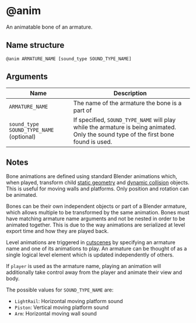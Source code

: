 # @anim

An animatable bone of an armature.

## Name structure

```
@anim ARMATURE_NAME [sound_type SOUND_TYPE_NAME]
```

## Arguments

| Name                                    | Description                                                                                                                          |
| --------------------------------------- | ------------------------------------------------------------------------------------------------------------------------------------ |
| `ARMATURE_NAME`                         | The name of the armature the bone is a part of                                                                                       |
| `sound_type SOUND_TYPE_NAME` (optional) | If specified, `SOUND_TYPE_NAME` will play while the armature is being animated. Only the sound type of the first bone found is used. |

## Notes

Bone animations are defined using standard Blender animations which, when
played, transform child [static geometry](./static.md) and
[dynamic collision](./dynamic_box.md) objects. This is useful for moving walls
and platforms. Only position and rotation can be animated.

Bones can be their own independent objects or part of a Blender armature, which
allows multiple to be transformed by the same animation. Bones must have
matching armature name arguments and not be nested in order to be animated
together. This is due to the way animations are serialized at level export time
and how they are played back.

Level animations are triggered in [cutscenes](../cutscenes/README.md) by
specifying an armature name and one of its animations to play. An armature can
be thought of as a single logical level element which is updated independently
of others.

If `player` is used as the armature name, playing an animation will additionally
take control away from the player and animate their view and body.

The possible values for `SOUND_TYPE_NAME` are:
* `LightRail`: Horizontal moving platform sound
* `Piston`: Vertical moving platform sound
* `Arm`: Horizontal moving wall sound
